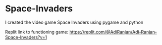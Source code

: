 # Space-Invaders
I created the video game Space Invaders using pygame and python

Replit link to functioning game:
https://replit.com/@AdiRanjan/Adi-Ranjan-Space-Invaders?v=1
